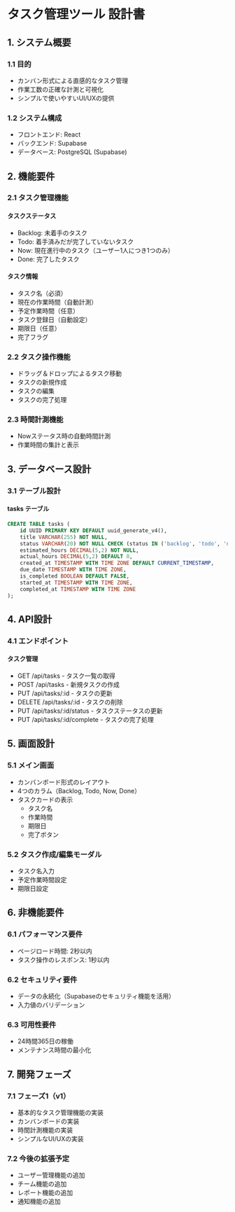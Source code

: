 # タスク管理ツール 設計書

## 1. システム概要

### 1.1 目的
- カンバン形式による直感的なタスク管理
- 作業工数の正確な計測と可視化
- シンプルで使いやすいUI/UXの提供

### 1.2 システム構成
- フロントエンド: React
- バックエンド: Supabase
- データベース: PostgreSQL (Supabase)

## 2. 機能要件

### 2.1 タスク管理機能
#### タスクステータス
- Backlog: 未着手のタスク
- Todo: 着手済みだが完了していないタスク
- Now: 現在進行中のタスク（ユーザー1人につき1つのみ）
- Done: 完了したタスク

#### タスク情報
- タスク名（必須）
- 現在の作業時間（自動計測）
- 予定作業時間（任意）
- タスク登録日（自動設定）
- 期限日（任意）
- 完了フラグ

### 2.2 タスク操作機能
- ドラッグ＆ドロップによるタスク移動
- タスクの新規作成
- タスクの編集
- タスクの完了処理

### 2.3 時間計測機能
- Nowステータス時の自動時間計測
- 作業時間の集計と表示

## 3. データベース設計

### 3.1 テーブル設計
#### tasks テーブル
```sql
CREATE TABLE tasks (
    id UUID PRIMARY KEY DEFAULT uuid_generate_v4(),
    title VARCHAR(255) NOT NULL,
    status VARCHAR(20) NOT NULL CHECK (status IN ('backlog', 'todo', 'now', 'done')),
    estimated_hours DECIMAL(5,2) NOT NULL,
    actual_hours DECIMAL(5,2) DEFAULT 0,
    created_at TIMESTAMP WITH TIME ZONE DEFAULT CURRENT_TIMESTAMP,
    due_date TIMESTAMP WITH TIME ZONE,
    is_completed BOOLEAN DEFAULT FALSE,
    started_at TIMESTAMP WITH TIME ZONE,
    completed_at TIMESTAMP WITH TIME ZONE
);
```

## 4. API設計

### 4.1 エンドポイント
#### タスク管理
- GET /api/tasks - タスク一覧の取得
- POST /api/tasks - 新規タスクの作成
- PUT /api/tasks/:id - タスクの更新
- DELETE /api/tasks/:id - タスクの削除
- PUT /api/tasks/:id/status - タスクステータスの更新
- PUT /api/tasks/:id/complete - タスクの完了処理

## 5. 画面設計

### 5.1 メイン画面
- カンバンボード形式のレイアウト
- 4つのカラム（Backlog, Todo, Now, Done）
- タスクカードの表示
  - タスク名
  - 作業時間
  - 期限日
  - 完了ボタン

### 5.2 タスク作成/編集モーダル
- タスク名入力
- 予定作業時間設定
- 期限日設定

## 6. 非機能要件

### 6.1 パフォーマンス要件
- ページロード時間: 2秒以内
- タスク操作のレスポンス: 1秒以内

### 6.2 セキュリティ要件
- データの永続化（Supabaseのセキュリティ機能を活用）
- 入力値のバリデーション

### 6.3 可用性要件
- 24時間365日の稼働
- メンテナンス時間の最小化

## 7. 開発フェーズ

### 7.1 フェーズ1（v1）
- 基本的なタスク管理機能の実装
- カンバンボードの実装
- 時間計測機能の実装
- シンプルなUI/UXの実装

### 7.2 今後の拡張予定
- ユーザー管理機能の追加
- チーム機能の追加
- レポート機能の追加
- 通知機能の追加 